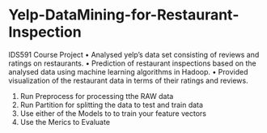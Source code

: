 # Yelp-DataMining-for-Restaurant-Inspection

IDS591 Course Project
•	Analysed yelp’s data set consisting of reviews and ratings on restaurants.
•	Prediction of restaurant inspections based on the analysed data using machine learning algorithms in Hadoop.
•	Provided visualization of the restaurant data in terms of their ratings and reviews.

1. Run Preprocess for processing tthe RAW data
2. Run Partition for splitting the data to test and train data
3. Use either of the Models to to train your feature vectors
4. Use the Merics to Evaluate
